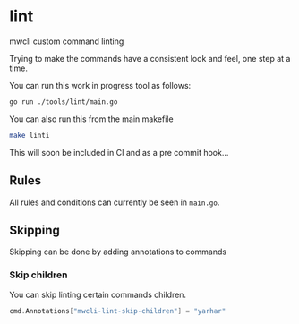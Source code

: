 # lint

mwcli custom command linting

Trying to make the commands have a consistent look and feel, one step at a time.

You can run this work in progress tool as follows:

```sh
go run ./tools/lint/main.go
```

You can also run this from the main makefile

```sh
make linti
```

This will soon be included in CI and as a pre commit hook...

## Rules

All rules and conditions can currently be seen in `main.go`.

## Skipping

Skipping can be done by adding annotations to commands

### Skip children

You can skip linting certain commands children.

```go
cmd.Annotations["mwcli-lint-skip-children"] = "yarhar"
```
